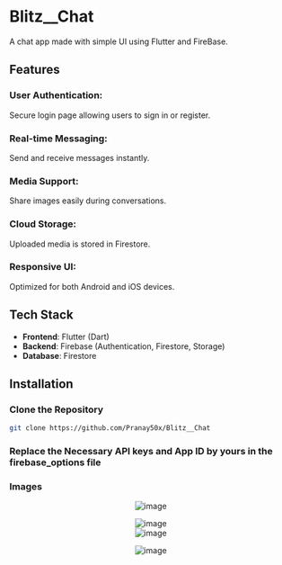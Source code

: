 # Blitz__Chat
A chat app made with simple UI using Flutter and FireBase. 

## Features
### User Authentication:
Secure login page allowing users to sign in or register.

### Real-time Messaging:
Send and receive messages instantly.

### Media Support:
Share images easily during conversations.

### Cloud Storage:
Uploaded media is stored in Firestore.

### Responsive UI:
Optimized for both Android and iOS devices.

## Tech Stack

- **Frontend**: Flutter (Dart)
- **Backend**: Firebase (Authentication, Firestore, Storage)
- **Database**: Firestore

## Installation

### Clone the Repository 

```bash
git clone https://github.com/Pranay50x/Blitz__Chat
```

### Replace the Necessary API keys and App ID by yours in the firebase_options file

### Images
<center>

![image](https://github.com/user-attachments/assets/77f4d813-ef32-4f0a-b09f-99434531c327)
<br>

![image](https://github.com/user-attachments/assets/cfb3571e-deb7-47e9-a16b-fcc7d31b8f3f)
<br>
![image](https://github.com/user-attachments/assets/34c23474-53cd-4df6-8f80-8ff1b9be634d)
<br>

![image](https://github.com/user-attachments/assets/186c8632-1258-4081-b1ed-a379ec4e3502)
<br>
</center>



